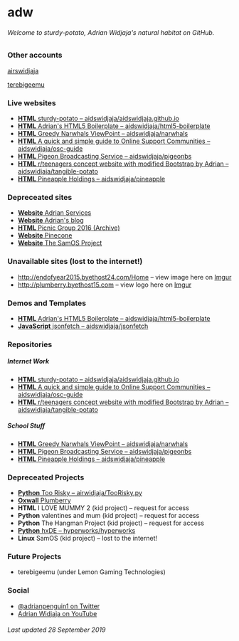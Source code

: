# adw
###### Welcome to sturdy-potato, Adrian Widjaja's natural habitat on GitHub.

### Other accounts 

[airswidjaja](https://github.com/airswidjaja)

[terebigeemu](https://github.com/terebigeemu)

### Live websites

* [**HTML** sturdy-potato – aidswidjaja/aidswidjaja.github.io](https://aidswidjaja.github.io)
* [**HTML** Adrian's HTML5 Boilerplate – aidswidjaja/html5-boilerplate](https://adw-boilerplate.netlify.com)
* [**HTML** Greedy Narwhals ViewPoint – aidswidjaja/narwhals](https://aidswidjaja.github.io/narwhals)
* [**HTML** A quick and simple guide to Online Support Communities – aidswidjaja/osc-guide](https://aidswidjaja.github.io/osc-guide)
* [**HTML** Pigeon Broadcasting Service – aidswidjaja/pigeonbs](https://aidswidjaja.github.io/pigeonbs)
* [**HTML** r/teenagers concept website with modified Bootstrap by Adrian – aidswidjaja/tangible-potato](https://aidswidjaja.github.io/tangible-potato)
* [**HTML** Pineapple Holdings – aidswidjaja/pineapple](https://aidswidjaja.github.io/pineapple)

### Depreceated sites

* [**Website** Adrian Services](http://adrianservices.weebly.com/)
* [**Website** Adrian's blog](http://blogspotadrian.weebly.com/)
* [**HTML** Picnic Group 2016 (Archive)](https://web.archive.org/web/20161110202519/http://picnic-group.000webhostapp.com/)
* [**Website** Pinecone](http://pineconereads.weebly.com/)
* [**Website** The SamOS Project](https://samosdevelopment.wordpress.com/)

### Unavailable sites (lost to the internet!)

* http://endofyear2015.byethost24.com/Home – view image here on [Imgur](https://imgur.com/a/YdBpY8g)
* http://plumberry.byethost15.com – view logo here on [Imgur](https://imgur.com/a/YdBpY8g)

### Demos and Templates

* [**HTML** Adrian's HTML5 Boilerplate – aidswidjaja/html5-boilerplate](https://github.com/aidswidjaja/html5-boilerplate)
* [**JavaScript** jsonfetch – aidswidjaja/jsonfetch](https://github.com/aidswidjaja/jsonfetch)

### Repositories

##### Internet Work

* [**HTML** sturdy-potato – aidswidjaja/aidswidjaja.github.io](https://github.com/aidswidjaja/aidswidjaja.github.io)
* [**HTML** A quick and simple guide to Online Support Communities – aidswidjaja/osc-guide](https://github.com/aidswidjaja/osc-guide)
* [**HTML** r/teenagers concept website with modified Bootstrap by Adrian – aidswidjaja/tangible-potato](https://github.com/aidswidjaja/tangible-potato)

##### School Stuff

* [**HTML** Greedy Narwhals ViewPoint – aidswidjaja/narwhals](https://github.com/aidswidjaja/narwhals)
* [**HTML** Pigeon Broadcasting Service – aidswidjaja/pigeonbs](https://github.com/aidswidjaja/pigeonbs)
* [**HTML** Pineapple Holdings – aidswidjaja/pineapple](https://github.com/aidswidjaja/pineapple)

### Depreceated Projects

* [**Python** Too Risky – airwidjaja/TooRisky.py](https://github.com/airswidjaja/TooRisky.py)
* [**Oxwall** Plumberry](https://imgur.com/a/YdBpY8g)
* **HTML** I LOVE MUMMY 2 (kid project) – request for access
* **Python** valentines and mum (kid project) – request for access
* **Python** The Hangman Project (kid project) – request for access
* [**Python** hxDE – hyperworks/hyperworks](https://bitbucket.org/hyperworks/hyperworks)
* **Linux** SamOS (kid project) – lost to the internet!

### Future Projects

* terebigeemu (under Lemon Gaming Technologies)

### Social

* [@adrianpenguin1 on Twitter](https://twitter.com/adrianpenguin1)
* [Adrian Widjaja on YouTube](https://youtube.com/c/AdrianWidjaja)

###### Last updated 28 September 2019
